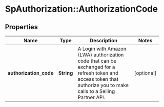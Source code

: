 # SpAuthorization::AuthorizationCode

## Properties
Name | Type | Description | Notes
------------ | ------------- | ------------- | -------------
**authorization_code** | **String** | A Login with Amazon (LWA) authorization code that can be exchanged for a refresh token and access token that authorize you to make calls to a Selling Partner API. | [optional] 

